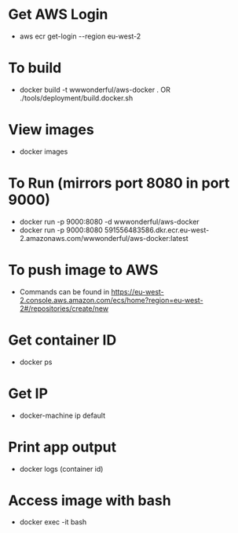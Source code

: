 # Get AWS Login
- aws ecr get-login --region eu-west-2

# To build
- docker build -t wwwonderful/aws-docker . OR ./tools/deployment/build.docker.sh

# View images
- docker images

# To Run (mirrors port 8080 in port 9000)
- docker run -p 9000:8080 -d wwwonderful/aws-docker
- docker run -p 9000:8080 591556483586.dkr.ecr.eu-west-2.amazonaws.com/wwwonderful/aws-docker:latest

# To push image to AWS 
- Commands can be found in https://eu-west-2.console.aws.amazon.com/ecs/home?region=eu-west-2#/repositories/create/new

# Get container ID
- docker ps

# Get IP
- docker-machine ip default

# Print app output
- docker logs (container id)

# Access image with bash
- docker exec -it <containerid> bash
